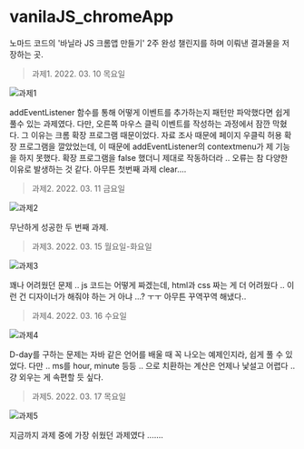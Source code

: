 # vanilaJS_chromeApp

노마드 코드의 '바닐라 JS 크롬앱 만들기' 2주 완성 챌린지를 하며 이뤄낸 결과물을 저장하는 곳.

>과제1. 2022. 03. 10 목요일

![과제1](https://user-images.githubusercontent.com/78461009/157690523-40af3334-99ad-4d55-b1d6-f0be0fdd0480.gif)

addEventListener 함수를 통해 어떻게 이벤트를 추가하는지 패턴만 파악했다면 쉽게 풀수 있는 과제였다.
다만, 오른쪽 마우스 클릭 이벤트를 작성하는 과정에서 잠깐 막혔다. 그 이유는 크롬 확장 프로그램 때문이었다. 자료 조사 때문에 페이지 우클릭 허용 확장 프로그램을 깔았었는데, 이 때문에 addEventListener의 contextmenu가 제 기능을 하지 못했다. 확장 프로그램을 false 했더니 제대로 작동하더라 .. 오류는 참 다양한 이유로 발생하는 것 같다. 아무튼 첫번째 과제 clear....

>과제2. 2022. 03. 11 금요일

![과제2](https://user-images.githubusercontent.com/78461009/157924257-946bd1b8-d363-4b5e-aa75-710cf19d96ee.gif)

무난하게 성공한 두 번째 과제.

>과제3. 2022. 03. 15 월요일-화요일

![과제3](https://user-images.githubusercontent.com/78461009/158427211-d5d977ca-a8ae-4030-83a6-0095c841e98a.gif)

꽤나 어려웠던 문제 .. js 코드는 어떻게 짜겠는데, html과 css 짜는 게 더 어려웠다 .. 이런 건 디자이너가 해줘야 하는 거 아냐 ...? ㅜㅜ 아무튼 꾸역꾸역 해냈다..

>과제4. 2022. 03. 16 수요일

![과제4](https://user-images.githubusercontent.com/78461009/158592533-211b0b24-8c8e-44ab-942e-31e9c7c7ed75.gif)

D-day를 구하는 문제는 자바 같은 언어를 배울 때 꼭 나오는 예제인지라, 쉽게 풀 수 있었다. 
다만 .. ms를 hour, minute 등등 .. 으로 치환하는 계산은 언제나 낯설고 어렵다 .. 걍 외우는 게 속편할 듯 싶다. 

>과제5. 2022. 03. 17 목요일

![과제5](https://user-images.githubusercontent.com/78461009/158854366-ee29ddb0-c53f-4761-bd84-f9e1e16a3ed5.gif)

지금까지 과제 중에 가장 쉬웠던 과제였다 .......
